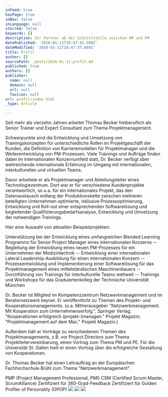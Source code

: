 ```yaml
---
inFeed: true
hasPage: true
inNav: false
inLanguage: null
starred: false
keywords: []
description: Ihr Partner ab der Schnittstelle zwischen HR und PM
datePublished: '2016-01-11T18:47:41.508Z'
dateModified: '2016-01-11T18:47:37.669Z'
title: Profil
author: []
sourcePath: _posts/2016-01-11-profil.md
published: true
authors: []
publisher:
  name: null
  domain: null
  url: null
  favicon: null
url: profil/index.html
_type: Article

---
```

Seit mehr als vierzehn Jahren arbeitet Thomas Becker freiberuflich als Senior Trainer und Expert Consultant zum Thema Projektmanagement.

Schwerpunkte sind die Entwicklung und Umsetzung von Trainingskonzepten für unterschiedliche Rollen im Projektgeschäft der Kunden, die Definition von Karrieremodellen für Projektmanager und die Weiterentwicklung von PM-Prozessen.
Viele Trainings und Aufträge finden dabei im internationalen Konzernumfeld statt, Dr. Becker verfügt über weitreichende internationale Erfahrung im Umgang mit internationalen, interkulturellen und virtuellen Teams.

Davor arbeitete er als Projektmanager und Abteilungsleiter eines Technologiezentrum. Dort war er für verschiedene Kundenprojekte verantwortlich, so u.a. für ein internationales Projekt, das den Datenaustausch entlang der Produktionskette zwischen mehreren beteiligten Unternehmen optimierte, inklusive Prozessoptimierung, Entwicklung und Roll-out einer entsprechenden Softwarelösung und begleitender Qualifizierungsbedarfsanalyse, Entwicklung und Umsetzung der notwendigen Trainings.

Hier eine Auswahl von aktuellen Beispielprojekten:

Unterstützung bei der Entwicklung eines umfangreichen Blended Learning Programms für Senior Project Manager eines internationalen Konzerns -- Begleitung der Entwicklung eines neuen PM-Prozesses für ein Unternehmen der Medizintechnik -- Entwicklung einer internationalen Lateral Leadership-Ausbildung für einen internationalen Konzern -- Prozessentwicklung und Implementierung einer Softwarelösung für das Projektmanagement eines mittelständischen Maschinenbauers -- Durchführung von Trainings für interkulturelle Teams weltweit -- Trainings und Workshops für das Graduiertenkolleg der Technische Universität München

Dr. Becker ist Mitglied im Kompetenzzentrum Netzwerkmanagement und im Beraternetzwerk keynet.
Er veröffentlicht zu Themen des Projekt- und Kooperationsmanagements. (u.a. Mitherausgeber "Netzwerkmanagement. Mit Kooperation zum Unternehmenserfolg.", Springer Verlag; "Kooperationen erfolgreich (projekt-)managen." Projekt Magazin; "Projektmanagement auf dem Mac." Projekt Magazin.)

Außerdem hält er Vorträge zu verschiedenen Themen des Projektmanagements, z.B. vor Project Directors zum Thema Projektleitervereinbarung, einen Vortrag zum Thema PM und PE. Für die Universität St. Gallen hielt er einen Vortrag über die erfolgreiche Gestaltung von Kooperationen.

Dr. Thomas Becker hat einen Lehrauftrag an der Europäischen Fachhochschule Brühl zum Thema "Netzwerkmanagement".

PMP (Project Management Professional, PMI)
CSM (Certified Scrum Master, ScrumAlliance)
Zertifiziert für 360-Grad-Feedback
Zertifiziert für Golden Profiler of Personality (GPOP)
![](https://s3-us-west-2.amazonaws.com/the-grid-img/p/bc2543215c7ab24e2f19965249e72582f6b14b71.jpg)
![](https://the-grid-user-content.s3-us-west-2.amazonaws.com/b6e8b69f-7985-4988-8b63-b03149058713.JPG)
![](https://the-grid-user-content.s3-us-west-2.amazonaws.com/54a94b9b-d2dd-4793-89bf-4e427e587c3b.jpg)
